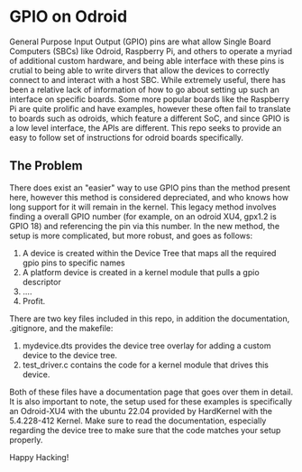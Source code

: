 # GPIO on Odroid

General Purpose Input Output (GPIO) pins are what allow Single Board Computers (SBCs) like Odroid, Raspberry Pi, and others to operate a myriad of additional custom hardware, and being able interface with these pins is crutial to being able to write dirvers that allow the devices to correctly connect to and interact with a host SBC.
While extremely useful, there has been a relative lack of information of how to go about setting up such an interface on specific boards.
Some more popular boards like the Raspberry Pi are quite prolific and have examples, however these often fail to translate to boards such as odroids, which feature a different SoC, and since GPIO is a low level interface, the APIs are different.
This repo seeks to provide an easy to follow set of instructions for odroid boards specifically.

## The Problem

There does exist an "easier" way to use GPIO pins than the method present here, however this method is considered depreciated, and who knows how long support for it will remain in the kernel.
This legacy method involves finding a overall GPIO number (for example, on an odroid XU4, gpx1.2 is GPIO 18) and referencing the pin via this number.
In the new method, the setup is more complicated, but more robust, and goes as follows:

1. A device is created within the Device Tree that maps all the required gpio pins to specific names
2. A platform device is created in a kernel module that pulls a gpio descriptor
3. ....
4. Profit.

There are two key files included in this repo, in addition the documentation, .gitignore, and the makefile:

1. mydevice.dts provides the device tree overlay for adding a custom device to the device tree.
2. test_driver.c contains the code for a kernel module that drives this device.

Both of these files have a documentation page that goes over them in detail.
It is also important to note, the setup used for these examples is specifically an Odroid-XU4 with the ubuntu 22.04 provided by HardKernel with the 5.4.228-412 Kernel.
Make sure to read the documentation, especially regarding the device tree to make sure that the code matches your setup properly.

Happy Hacking!

